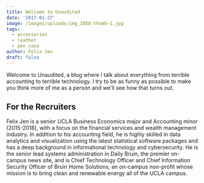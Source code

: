 ```yaml
---
title: Welcome to Unaudited
date: '2017-01-27'
image: /images/uploads/img_2858-thumb-1.jpg
tags:
  - accessories
  - leather
  - pen case
author: Felix Jen
draft: false
---
```


Welcome to Unaudited, a blog where I talk about everything from terrible accounting to terrible technology. I try to be as funny as possible to make you think more of me as a person and we'll see how that turns out. 

## For the Recruiters

Felix Jen is a senior UCLA Business Economics major and Accounting minor (2015-2018), with a focus on the financial services and wealth management industry. In addition to his accounting field, he is highly skilled in data analytics and visualization using the latest statistical software packages and has a deep background in informational technology and cybersecurity. He is the senior lead systems administration in Daily Bruin, the premier on-campus news site, and is Chief Technology Officer and Chief Information Security Officer of Bruin Home Solutions, an on-campus non-profit whose mission is to bring clean and renewable energy all of the UCLA campus. 
